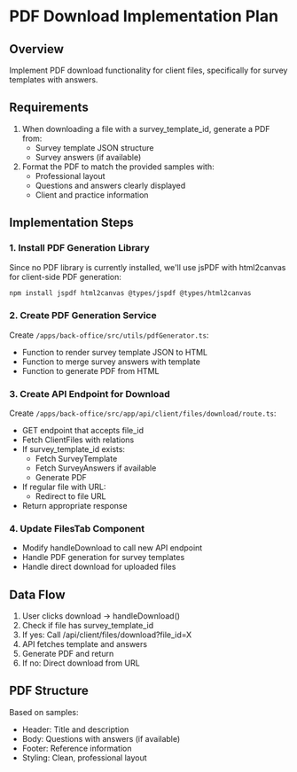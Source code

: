 # PDF Download Implementation Plan

## Overview

Implement PDF download functionality for client files, specifically for survey templates with answers.

## Requirements

1. When downloading a file with a survey_template_id, generate a PDF from:
   - Survey template JSON structure
   - Survey answers (if available)
2. Format the PDF to match the provided samples with:
   - Professional layout
   - Questions and answers clearly displayed
   - Client and practice information

## Implementation Steps

### 1. Install PDF Generation Library

Since no PDF library is currently installed, we'll use jsPDF with html2canvas for client-side PDF generation:

```bash
npm install jspdf html2canvas @types/jspdf @types/html2canvas
```

### 2. Create PDF Generation Service

Create `/apps/back-office/src/utils/pdfGenerator.ts`:

- Function to render survey template JSON to HTML
- Function to merge survey answers with template
- Function to generate PDF from HTML

### 3. Create API Endpoint for Download

Create `/apps/back-office/src/app/api/client/files/download/route.ts`:

- GET endpoint that accepts file_id
- Fetch ClientFiles with relations
- If survey_template_id exists:
  - Fetch SurveyTemplate
  - Fetch SurveyAnswers if available
  - Generate PDF
- If regular file with URL:
  - Redirect to file URL
- Return appropriate response

### 4. Update FilesTab Component

- Modify handleDownload to call new API endpoint
- Handle PDF generation for survey templates
- Handle direct download for uploaded files

## Data Flow

1. User clicks download → handleDownload()
2. Check if file has survey_template_id
3. If yes: Call /api/client/files/download?file_id=X
4. API fetches template and answers
5. Generate PDF and return
6. If no: Direct download from URL

## PDF Structure

Based on samples:

- Header: Title and description
- Body: Questions with answers (if available)
- Footer: Reference information
- Styling: Clean, professional layout
